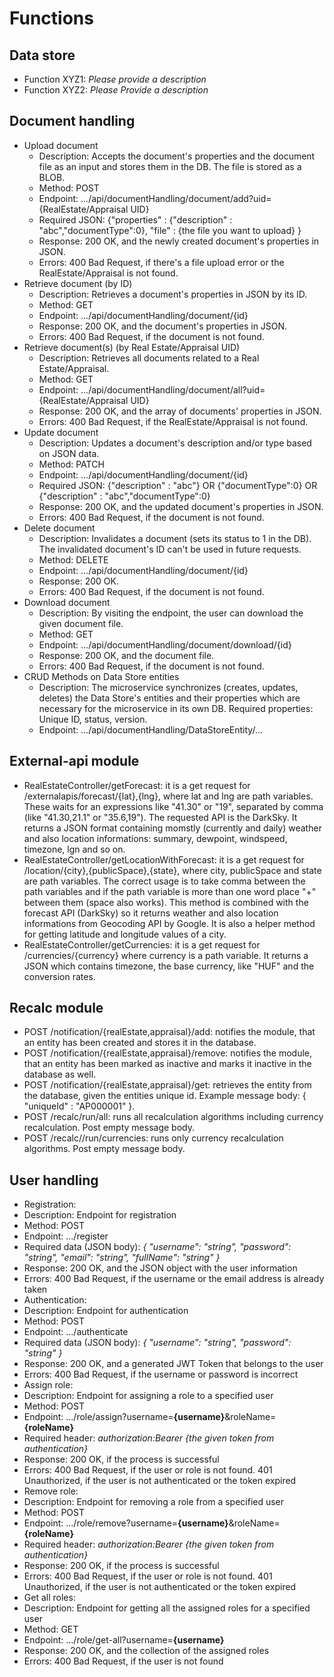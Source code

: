 # Functions

## Data store
- Function XYZ1: _Please provide a description_
- Function XYZ2: _Please Provide a description_


## Document handling
<ul>
  
<li>Upload document
  <ul>
    <li>Description: Accepts the document's properties and the document file as an input and stores them in the DB. The file is stored as a BLOB.</li>
    <li>Method: POST</li>
    <li>Endpoint: .../api/documentHandling/document/add?uid={RealEstate/Appraisal UID}</li>
    <li>Required JSON: {"properties" : {"description" : "abc","documentType":0}, "file" : {the file you want to upload} }</li>
    <li>Response: 200 OK, and the newly created document's properties in JSON.</li>
    <li>Errors: 400 Bad Request, if there's a file upload error or the RealEstate/Appraisal is not found.</li>
  </ul>
</li>

<li>Retrieve document (by ID)
  <ul>
    <li>Description: Retrieves a document's properties in JSON by its ID.</li>
    <li>Method: GET</li>
    <li>Endpoint: .../api/documentHandling/document/{id}</li>
    <li>Response: 200 OK, and the document's properties in JSON.</li>
    <li>Errors: 400 Bad Request, if the document is not found.</li>
  </ul>
</li>

<li>Retrieve document(s) (by Real Estate/Appraisal UID)
  <ul>
    <li>Description: Retrieves all documents related to a Real Estate/Appraisal.</li>
    <li>Method: GET</li>
    <li>Endpoint: .../api/documentHandling/document/all?uid={RealEstate/Appraisal UID}</li>
    <li>Response: 200 OK, and the array of documents' properties in JSON.</li>
    <li>Errors: 400 Bad Request, if the RealEstate/Appraisal is not found.</li>
  </ul>
</li>

<li>Update document
  <ul>
    <li>Description: Updates a document's description and/or type based on JSON data.</li>
    <li>Method: PATCH</li>
    <li>Endpoint: .../api/documentHandling/document/{id}</li>
    <li>Required JSON: {"description" : "abc"} OR {"documentType":0} OR {"description" : "abc","documentType":0}</li>
    <li>Response: 200 OK, and the updated document's properties in JSON.</li>
    <li>Errors: 400 Bad Request, if the document is not found.</li>
  </ul>
</li>

<li>Delete document
  <ul>
    <li>Description: Invalidates a document (sets its status to 1 in the DB). The invalidated document's ID can't be used in future requests.</li>
    <li>Method: DELETE</li>
    <li>Endpoint: .../api/documentHandling/document/{id}</li>
    <li>Response: 200 OK.</li>
    <li>Errors: 400 Bad Request, if the document is not found.</li>
  </ul>
</li>

<li>Download document
  <ul>
    <li>Description: By visiting the endpoint, the user can download the given document file.</li>
    <li>Method: GET</li>
    <li>Endpoint: .../api/documentHandling/document/download/{id}</li>
    <li>Response: 200 OK, and the document file.</li>
    <li>Errors: 400 Bad Request, if the document is not found.</li>
  </ul>
</li>

<li>CRUD Methods on Data Store entities
  <ul>
    <li>Description: The microservice synchronizes (creates, updates, deletes) the Data Store's entities and their properties which are necessary for the microservice in its own DB. Required properties: Unique ID, status, version.</li>
    <li>Endpoint: .../api/documentHandling/DataStoreEntity/...</li>
  </ul>
</li>

</ul>


## External-api module
- RealEstateController/getForecast: it is a get request for /externalapis/forecast/{lat},{lng}, where lat and lng are path variables. These waits for an expressions like "41.30" or "19", separated by comma (like "41.30,21.1" or "35.6,19"). The requested API is the DarkSky. It returns a JSON format containing momstly (currently and daily) weather and also location informations: summary, dewpoint, windspeed, timezone, lgn and so on. 
- RealEstateController/getLocationWithForecast: it is a get request for /location/{city},{publicSpace},{state}, where city, publicSpace and state are path variables. The correct usage is to take comma between the path variables and if the path variable is more than one word place "+" between them (space also works). This method is combined with the forecast API (DarkSky) so it returns weather and also location informations from Geocoding API by Google. It is also a helper method for getting latitude and longitude values of a city.
- RealEstateController/getCurrencies: it is a get request for /currencies/{currency} where currency is a path variable. It returns a JSON which contains timezone, the base currency, like "HUF" and the conversion rates.


## Recalc module
- POST /notification/{realEstate,appraisal}/add: notifies the module, that an entity has been created and stores it in the database.
- POST /notification/{realEstate,appraisal}/remove: notifies the module, that an entity has been marked as inactive and marks it inactive in the database as well.
- POST /notification/{realEstate,appraisal}/get: retrieves the entity from the database, given the entities unique id. Example message body: { "uniqueId" : "AP000001" }.
- POST /recalc/run/all: runs all recalculation algorithms including currency recalculation. Post empty message body.
- POST /recalc//run/currencies: runs only currency recalculation algorithms. Post empty message body.


## User handling

<ul>
 <li>Registration:
    <li>Description: Endpoint for registration</li>
    <li>Method: POST</li>
    <li>Endpoint: .../register</li>
    <li>Required data (JSON body): <i>{ "username": "string", "password": "string", "email": "string", "fullName": "string" }</i></li>
    <li>Response: 200 OK, and the JSON object with the user information</li>
    <li>Errors: 400 Bad Request, if the username or the email address is already taken</li>
 </li>
 <li>Authentication: 
    <li>Description: Endpoint for authentication</li>
    <li>Method: POST</li>
    <li>Endpoint: .../authenticate</li>
    <li>Required data (JSON body): <i>{ "username": "string", "password": "string" }</i></li>
    <li>Response: 200 OK, and a generated JWT Token that belongs to the user</li>
    <li>Errors: 400 Bad Request, if the username or password is incorrect</li>
 </li>
 <li>Assign role: 
    <li>Description: Endpoint for assigning a role to a specified user</li>
    <li>Method: POST</li>
    <li>Endpoint: .../role/assign?username=<b>{username}</b>&roleName=<b>{roleName}</b></li>
    <li>Required header: <i>authorization:Bearer {the given token from authentication}</i></li>
    <li>Response: 200 OK, if the process is successful</li>
    <li>Errors: 400 Bad Request, if the user or role is not found. 401 Unauthorized, if the user is not authenticated or the token expired</li>
 </li>
 <li>Remove role: 
    <li>Description: Endpoint for removing a role from a specified user</li>
    <li>Method: POST</li>
    <li>Endpoint: .../role/remove?username=<b>{username}</b>&roleName=<b>{roleName}</b></li>
    <li>Required header: <i>authorization:Bearer {the given token from authentication}</i></li>
    <li>Response: 200 OK, if the process is successful</li>
    <li>Errors: 400 Bad Request, if the user or role is not found. 401 Unauthorized, if the user is not authenticated or the token expired</li>
 </li>
 <li>Get all roles: 
    <li>Description: Endpoint for getting all the assigned roles for a specified user</li>
    <li>Method: GET</li>
    <li>Endpoint: .../role/get-all?username=<b>{username}</b></li>
    <li>Response: 200 OK, and the collection of the assigned roles</li>
    <li>Errors: 400 Bad Request, if the user is not found</li>
 </li>
</ul>
